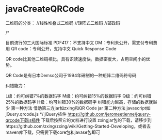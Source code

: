 # javaCreateQRCode


二维码的分类： //线性堆叠式二维码 //矩阵式二维码 //邮政码

/*

目前流行的三大国际标准
PDF417：不支持中文
DM：专利未公开，需支付专利费用
QR code：专利公开，支持中文
Quick Response Code

QR code比其他二维码相比，具有识读速度快，数据密度大，占用空间小的优势。

QR Code是有日本Demso公司于1994年研制的一种矩阵二维码符号码

纠错能力：

L级：约可纠错7%的数据码字
M级：约可纠错15%的数据码字
Q级：约可纠错25%的数据码字
H级：约可纠错30%的数据码字
纠错能力越高，存储的数据就越少
第一种方法
借助第三方jar如zxing和QR Code jar
第二种方法
javascript如jQuery.qrcode.js
*/
jQuery插件
https://github.com/jeromeetienne/jquery-qrcode下载js插件
下载后按照它的文档进行设置
zxingjar包的下载，请移步到https://github.com/zxing/zxing/wiki/Getting-Started-Developing，或者去maven库下载，只需要下载core包和javase包即可
